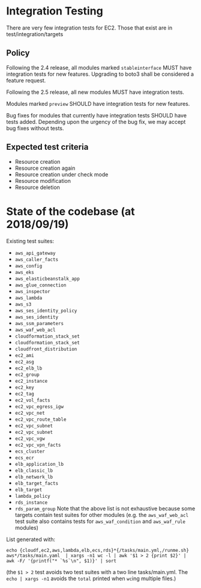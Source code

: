 # Integration Testing

There are very few integration tests for EC2. Those that
exist are in test/integration/targets

## Policy

Following the 2.4 release, all modules marked `stableinterface`
MUST have integration tests for new features. Upgrading to boto3
shall be considered a feature request.

Following the 2.5 release, all new modules MUST have integration
tests.

Modules marked `preview` SHOULD have integration tests for new
features.

Bug fixes for modules that currently have integration tests SHOULD
have tests added. Depending upon the urgency of the bug fix, we may
accept bug fixes without tests.

## Expected test criteria

* Resource creation
* Resource creation again
* Resource creation under check mode
* Resource modification
* Resource deletion

# State of the codebase (at 2018/09/19)

Existing test suites:

* `aws_api_gateway`
* `aws_caller_facts`
* `aws_config`
* `aws_eks`
* `aws_elasticbeanstalk_app`
* `aws_glue_connection`
* `aws_inspector`
* `aws_lambda`
* `aws_s3`
* `aws_ses_identity_policy`
* `aws_ses_identity`
* `aws_ssm_parameters`
* `aws_waf_web_acl`
* `cloudformation_stack_set`
* `cloudformation_stack_set`
* `cloudfront_distribution`
* `ec2_ami`
* `ec2_asg`
* `ec2_elb_lb`
* `ec2_group`
* `ec2_instance`
* `ec2_key`
* `ec2_tag`
* `ec2_vol_facts`
* `ec2_vpc_egress_igw`
* `ec2_vpc_net`
* `ec2_vpc_route_table`
* `ec2_vpc_subnet`
* `ec2_vpc_subnet`
* `ec2_vpc_vgw`
* `ec2_vpc_vpn_facts`
* `ecs_cluster`
* `ecs_ecr`
* `elb_application_lb`
* `elb_classic_lb`
* `elb_network_lb`
* `elb_target_facts`
* `elb_target`
* `lambda_policy`
* `rds_instance`
* `rds_param_group`
Note that the above list is not exhaustive because some targets contain test suites for
other modules (e.g. the `aws_waf_web_acl` test suite also contains tests for `aws_waf_condition`
 and `aws_waf_rule` modules)

List generated with:

```
echo {cloudf,ec2,aws,lambda,elb,ecs,rds}*{/tasks/main.yml,/runme.sh} aws*/tasks/main.yaml  | xargs -n1 wc -l | awk '$1 > 2 {print $2}' | awk -F/ '{printf("* `%s`\n", $1)}' | sort
```

(the `$1 > 2` test avoids two test suites with a two line tasks/main.yml. The `echo | xargs -n1` avoids the `total` printed when `wc`ing multiple files.)
